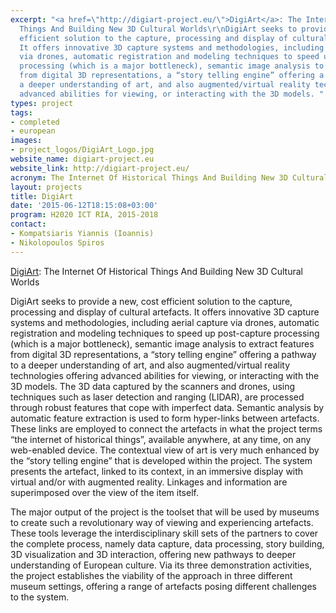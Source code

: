 ```yaml
---
excerpt: "<a href=\"http://digiart-project.eu/\">DigiArt</a>: The Internet Of Historical
  Things And Building New 3D Cultural Worlds\r\nDigiArt seeks to provide a new, cost
  efficient solution to the capture, processing and display of cultural artefacts.
  It offers innovative 3D capture systems and methodologies, including aerial capture
  via drones, automatic registration and modeling techniques to speed up post-capture
  processing (which is a major bottleneck), semantic image analysis to extract features
  from digital 3D representations, a “story telling engine” offering a pathway to
  a deeper understanding of art, and also augmented/virtual reality technologies offering
  advanced abilities for viewing, or interacting with the 3D models. "
types: project
tags:
- completed
- european
images:
- project_logos/DigiArt_Logo.jpg
website_name: digiart-project.eu
website_link: http://digiart-project.eu/
acronym: The Internet Of Historical Things And Building New 3D Cultural Worlds
layout: projects
title: DigiArt
date: '2015-06-12T18:15:08+03:00'
program: H2020 ICT RIA, 2015-2018
contact: 
- Kompatsiaris Yiannis (Ioannis)
- Nikolopoulos Spiros
---
```

<p><a href="http://digiart-project.eu/">DigiArt</a>: The Internet Of Historical Things And Building New 3D Cultural Worlds</p>
<p>DigiArt seeks to provide a new, cost efficient solution to the capture, processing and display of cultural artefacts. It offers innovative 3D capture systems and methodologies, including aerial capture via drones, automatic registration and modeling techniques to speed up post-capture processing (which is a major bottleneck), semantic image analysis to extract features from digital 3D representations, a “story telling engine” offering a pathway to a deeper understanding of art, and also augmented/virtual reality technologies offering advanced abilities for viewing, or interacting with the 3D models. The 3D data captured by the scanners and drones, using techniques such as laser detection and ranging (LIDAR), are processed through robust features that cope with imperfect data. Semantic analysis by automatic feature extraction is used to form hyper-links between artefacts. These links are employed to connect the artefacts in what the project terms “the internet of historical things”, available anywhere, at any time, on any web-enabled device. The contextual view of art is very much enhanced by the “story telling engine” that is developed within the project. The system presents the artefact, linked to its context, in an immersive display with virtual and/or with augmented reality. Linkages and information are superimposed over the view of the item itself.</p>
<p>The major output of the project is the toolset that will be used by museums to create such a revolutionary way of viewing and experiencing artefacts. These tools leverage the interdisciplinary skill sets of the partners to cover the complete process, namely data capture, data processing, story building, 3D visualization and 3D interaction, offering new pathways to deeper understanding of European culture. Via its three demonstration activities, the project establishes the viability of the approach in three different museum settings, offering a range of artefacts posing different challenges to the system.</p>
